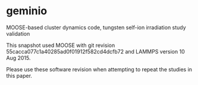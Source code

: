 # geminio
MOOSE-based cluster dynamics code, tungsten self-ion irradiation study validation

This snapshot used MOOSE with git revision 55cacca077c1a40285ad0f01912f582cd4dcfb72 and LAMMPS version 10 Aug 2015.

Please use these software revision when attempting to repeat the studies in this paper.
